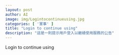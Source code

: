 ```yaml
---
layout: post
author: AI
image: img/Logintocontinueusing.jpg
categories: [ '軍事' ]
title: "Login to continue using"
description: "這是一則提示用戶登入以繼續使用服務的公告"
---
```

Login to continue using
